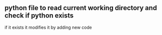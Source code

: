 ## python file to read current working directory and check if python exists
if it exists it modifies it by adding new code